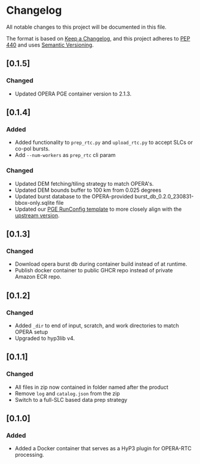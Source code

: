 # Changelog

All notable changes to this project will be documented in this file.

The format is based on [Keep a Changelog](https://keepachangelog.com/en/1.0.0/),
and this project adheres to [PEP 440](https://www.python.org/dev/peps/pep-0440/)
and uses [Semantic Versioning](https://semver.org/spec/v2.0.0.html).


## [0.1.5]

### Changed
- Updated OPERA PGE container version to 2.1.3.

## [0.1.4]

### Added
- Added functionality to `prep_rtc.py` and `upload_rtc.py` to accept SLCs or co-pol bursts.
- Add `--num-workers` as `prep_rtc` cli param

### Changed
- Updated DEM fetching/tiling strategy to match OPERA's.
- Updated DEM bounds buffer to 100 km from 0.025 degrees
- Updated burst database to the OPERA-provided burst_db_0.2.0_230831-bbox-only.sqlite file
- Updated our [PGE RunConfig template](./src/hyp3_opera_rtc/templates/pge.yml.j2) to more closely align with the [upstream version](https://github.com/nasa/opera-sds-pcm/blob/9bd74458957197b0c6680540c8d09c26ffab81df/conf/RunConfig.yaml.L2_RTC_S1.jinja2.tmpl).

## [0.1.3]

### Changed
- Download opera burst db during container build instead of at runtime.
- Publish docker container to public GHCR repo instead of private Amazon ECR repo.

## [0.1.2]

### Changed
- Added `_dir` to end of input, scratch, and work directories to match OPERA setup
- Upgraded to hyp3lib v4.

## [0.1.1]

### Changed
- All files in zip now contained in folder named after the product
- Remove `log` and `catalog.json` from the zip
- Switch to a full-SLC based data prep strategy

## [0.1.0]

### Added
- Added a Docker container that serves as a HyP3 plugin for OPERA-RTC processing.

